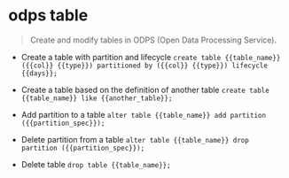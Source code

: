# odps table
> Create and modify tables in ODPS (Open Data Processing Service).

- Create a table with partition and lifecycle
`create table {{table_name}} ({{col}} {{type}}) partitioned by ({{col}} {{type}}) lifecycle {{days}};`

- Create a table based on the definition of another table
`create table {{table_name}} like {{another_table}};`

- Add partition to a table
`alter table {{table_name}} add partition ({{partition_spec}});`

- Delete partition from a table
`alter table {{table_name}} drop partition ({{partition_spec}});`

- Delete table
`drop table {{table_name}};`

